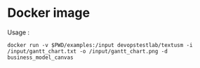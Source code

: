 # Docker image

Usage :

```
docker run -v $PWD/examples:/input devopstestlab/textusm -i /input/gantt_chart.txt -o /input/gantt_chart.png -d business_model_canvas
```
